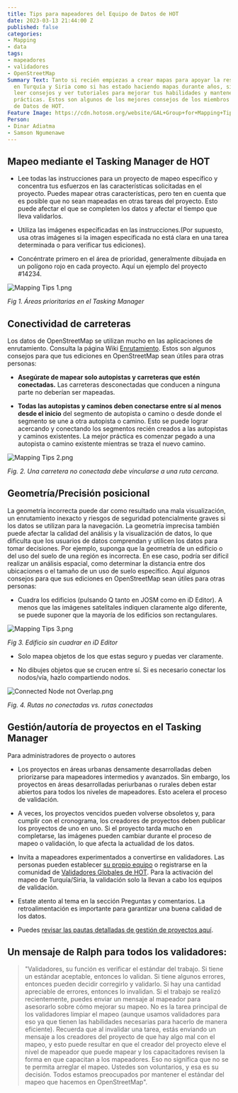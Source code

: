 ```yaml
---
title: Tips para mapeadores del Equipo de Datos de HOT
date: 2023-03-13 21:44:00 Z
published: false
categories:
- Mapping
- data
tags:
- mapeadores
- validadores
- OpenStreetMap
Summary Text: Tanto si recién empiezas a crear mapas para apoyar la respuesta al terremoto
  en Turquía y Siria como si has estado haciendo mapas durante años, siempre es útil
  leer consejos y ver tutoriales para mejorar tus habilidades y mantener las mejores
  prácticas. Estos son algunos de los mejores consejos de los miembros del Equipo
  de Datos de HOT.
Feature Image: https://cdn.hotosm.org/website/GAL+Group+for+Mapping+Tips+Post.jpg
Person:
- Dinar Adiatma
- Samson Ngumenawe
---
```


## Mapeo mediante el Tasking Manager de HOT

* Lee todas las instrucciones para un proyecto de mapeo específico y concentra tus esfuerzos en las características solicitadas en el proyecto. Puedes mapear otras características, pero ten en cuenta que es posible que no sean mapeadas en otras tareas del proyecto. Esto puede afectar el que se completen los datos y afectar el tiempo que lleva validarlos.

* Utiliza las imágenes especificadas en las instrucciones.(Por supuesto, usa otras imágenes si la imagen especificada no está clara en una tarea determinada o para verificar tus ediciones).

* Concéntrate primero en el área de prioridad, generalmente dibujada en un polígono rojo en cada proyecto. Aquí un ejemplo del proyecto #14234.

![Mapping Tips 1.png](https://cdn.hotosm.org/website/Mapping+Tips+1.png)

*Fig 1. Áreas prioritarias en el Tasking Manager*

## Conectividad de carreteras

Los datos de OpenStreetMap se utilizan mucho en las aplicaciones de enrutamiento. Consulta la página Wiki [Enrutamiento](https://wiki.openstreetmap.org/wiki/ES:Enrutamiento). Estos son algunos consejos para que tus ediciones en OpenStreetMap sean útiles para otras personas:

* **Asegúrate de mapear solo autopistas y carreteras que estén conectadas.** Las carreteras desconectadas que conducen a ninguna parte no deberían ser mapeadas.

* **Todas las autopistas y caminos deben conectarse entre sí al menos desde el inicio** del segmento de autopista o camino o desde donde el segmento se une a otra autopista o camino. Esto se puede lograr acercando y conectando los segmentos recién creados a las autopistas y caminos existentes. La mejor práctica es comenzar pegado a una autopista o camino existente mientras se traza el nuevo camino.

![Mapping Tips 2.png](https://cdn.hotosm.org/website/Mapping+Tips+2.png)

*Fig. 2. Una carretera no conectada debe vincularse a una ruta cercana.*

## Geometría/Precisión posicional

La geometría incorrecta puede dar como resultado una mala visualización, un enrutamiento inexacto y riesgos de seguridad potencialmente graves si los datos se utilizan para la navegación. La geometría imprecisa también puede afectar la calidad del análisis y la visualización de datos, lo que dificulta que los usuarios de datos comprendan y utilicen los datos para tomar decisiones. Por ejemplo, suponga que la geometría de un edificio o del uso del suelo de una región es incorrecta. En ese caso, podría ser difícil realizar un análisis espacial, como determinar la distancia entre dos ubicaciones o el tamaño de un uso de suelo específico. Aquí algunos consejos para que sus ediciones en OpenStreetMap sean útiles para otras personas:

* Cuadra los edificios (pulsando Q tanto en JOSM como en iD Editor). A menos que las imágenes satelitales indiquen claramente algo diferente, se puede suponer que la mayoría de los edificios son rectangulares.

![Mapping Tips 3.png](https://cdn.hotosm.org/website/Mapping+Tips+3.png)

*Fig 3. Edificio sin cuadrar en iD Editor*

* Solo mapea objetos de los que estas seguro y puedas ver claramente.

* No dibujes objetos que se crucen entre sí. Si es necesario conectar los nodos/vía, hazlo compartiendo nodos.

![Connected Node not Overlap.png](https://cdn.hotosm.org/website/Connected+Node+not+Overlap.png)

*Fig. 4. Rutas no conectadas vs. rutas conectadas*

## Gestión/autoría de proyectos en el Tasking Manager

Para administradores de proyecto o autores

* Los proyectos en áreas urbanas densamente desarrolladas deben priorizarse para mapeadores intermedios y avanzados. Sin embargo, los proyectos en áreas desarrolladas periurbanas o rurales deben estar abiertos para todos los niveles de mapeadores. Esto acelera el proceso de validación.

* A veces, los proyectos vencidos pueden volverse obsoletos y, para cumplir con el cronograma, los creadores de proyectos deben publicar los proyectos de uno en uno. Si el proyecto tarda mucho en completarse, las imágenes pueden cambiar durante el proceso de mapeo o validación, lo que afecta la actualidad de los datos.

* Invita a mapeadores experimentados a convertirse en validadores. Las personas pueden establecer [su propio equipo](https://tasks.hotosm.org/manage/teams/new/) o registrarse en la comunidad de [Validadores Globales de HOT](https://tasks.hotosm.org/teams/7/membership/). Para la activación del mapeo de Turquía/Siria, la validación solo la llevan a cabo los equipos de validación.

* Estate atento al tema en la sección Preguntas y comentarios. La retroalimentación es importante para garantizar una buena calidad de los datos.

* Puedes [revisar las pautas detalladas de gestión de proyectos aquí](https://learnosm.org/en/coordination/tm-admin/).

## **Un mensaje de Ralph para todos los validadores:**

> "Validadores, su función es verificar el estándar del trabajo. Si tiene un estándar aceptable, entonces lo validan. Si tiene algunos errores, entonces pueden decidir corregirlo y validarlo. Si hay una cantidad apreciable de errores, entonces lo invalidan. Si el trabajo se realizó recientemente, puedes enviar un mensaje al mapeador para asesorarlo sobre cómo mejorar su mapeo. No es la tarea principal de los validadores limpiar el mapeo (aunque usamos validadores para eso ya que tienen las habilidades necesarias para hacerlo de manera eficiente). Recuerda que al invalidar una tarea, estás enviando un mensaje a los creadores del proyecto de que hay algo mal con el mapeo, y esto puede resultar en que el creador del proyecto eleve el nivel de mapeador que puede mapear y los capacitadores revisen la forma en que capacitan a los mapeadores. Eso no significa que no se te permita arreglar el mapeo. Ustedes son voluntarios, y esa es su decisión. Todos estamos preocupados por mantener el estándar del mapeo que hacemos en OpenStreetMap".
